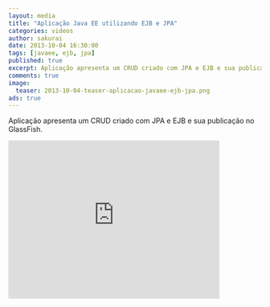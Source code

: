 ```yaml
---
layout: media
title: "Aplicação Java EE utilizando EJB e JPA"
categories: videos
author: sakurai
date: 2013-10-04 16:30:00
tags: [javaee, ejb, jpa]
published: true
excerpt: Aplicação apresenta um CRUD criado com JPA e EJB e sua publicação no GlassFish.
comments: true
image:
  teaser: 2013-10-04-teaser-aplicacao-javaee-ejb-jpa.png
ads: true
---
```


Aplicação apresenta um CRUD criado com JPA e EJB e sua publicação no GlassFish.

<iframe width="420" height="315" src="https://www.youtube.com/embed/cZoe1kSJ3Zg" frameborder="0" allowfullscreen></iframe>
